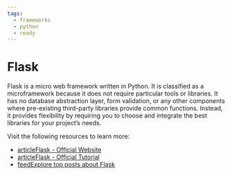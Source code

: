 ```yaml
---
tags:
  - frameworks
  - python
  - ready
---
```

# Flask


Flask is a micro web framework written in Python. It is classified as a microframework because it does not require particular tools or libraries. It has no database abstraction layer, form validation, or any other components where pre-existing third-party libraries provide common functions. Instead, it provides flexibility by requiring you to choose and integrate the best libraries for your project’s needs.

Visit the following resources to learn more:

- [articleFlask - Official Website](https://flask.palletsprojects.com/)
- [articleFlask - Official Tutorial](https://flask.palletsprojects.com/en/3.0.x/tutorial/)
- [feedExplore top posts about Flask](https://app.daily.dev/tags/flask?ref=roadmapsh)